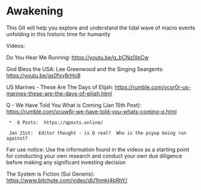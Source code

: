 # Awakening
This Git will help you explore and understand the tidal wave of macro events unfolding in this historic time for humanity

Videos:

Do You Hear Me Running: https://youtu.be/g_bCNz0lpCw

God Bless the USA:  Lee Greenwood and the Singing Seargents:  https://youtu.be/gs0fxy8rHo8

US Marines - These Are The Days of Elijah:  https://rumble.com/vcor0r-us-marines-these-are-the-days-of-elijah.html





Q - We Have Told You What is Coming (Jan 15th Post):  https://rumble.com/vcuw6r-we-have-told-you-whats-coming-q.html

     *  Q Posts:  https://qposts.online/
     
     Jan 21st:  Editor thought - is Q real?  Who is the psyop being run against?

Fair use notice:
Use the information found in the videos as a starting point for conducting your own research and conduct your own due diligence before making any significant investing decision


The System is Fiction (Sui Generis):  https://www.bitchute.com/video/dU1hmkI4bRhY/
